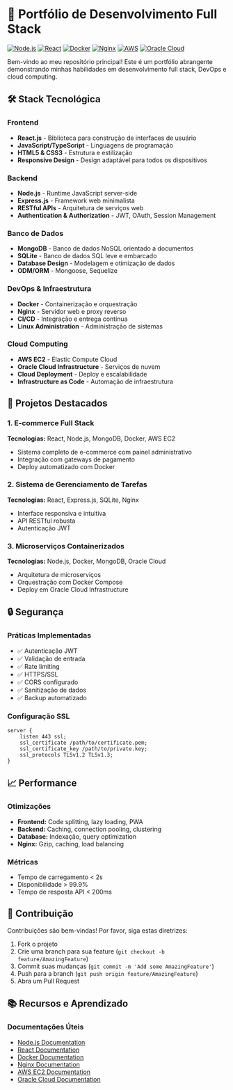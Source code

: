 # 🚀 Portfólio de Desenvolvimento Full Stack

[![Node.js](https://img.shields.io/badge/Node.js-339933?style=for-the-badge&logo=nodedotjs&logoColor=white)](https://nodejs.org/)
[![React](https://img.shields.io/badge/React-20232A?style=for-the-badge&logo=react&logoColor=61DAFB)](https://reactjs.org/)
[![Docker](https://img.shields.io/badge/Docker-2496ED?style=for-the-badge&logo=docker&logoColor=white)](https://www.docker.com/)
[![Nginx](https://img.shields.io/badge/Nginx-009639?style=for-the-badge&logo=nginx&logoColor=white)](https://nginx.org/)
[![AWS](https://img.shields.io/badge/AWS-232F3E?style=for-the-badge&logo=amazon-aws&logoColor=white)](https://aws.amazon.com/)
[![Oracle Cloud](https://img.shields.io/badge/Oracle%20Cloud-F80000?style=for-the-badge&logo=oracle&logoColor=white)](https://www.oracle.com/cloud/)

Bem-vindo ao meu repositório principal! Este é um portfólio abrangente demonstrando minhas habilidades em desenvolvimento full stack, DevOps e cloud computing.

## 🛠️ Stack Tecnológica

### Frontend
- **React.js** - Biblioteca para construção de interfaces de usuário
- **JavaScript/TypeScript** - Linguagens de programação
- **HTML5 & CSS3** - Estrutura e estilização
- **Responsive Design** - Design adaptável para todos os dispositivos

### Backend
- **Node.js** - Runtime JavaScript server-side
- **Express.js** - Framework web minimalista
- **RESTful APIs** - Arquitetura de serviços web
- **Authentication & Authorization** - JWT, OAuth, Session Management

### Banco de Dados
- **MongoDB** - Banco de dados NoSQL orientado a documentos
- **SQLite** - Banco de dados SQL leve e embarcado
- **Database Design** - Modelagem e otimização de dados
- **ODM/ORM** - Mongoose, Sequelize

### DevOps & Infraestrutura
- **Docker** - Containerização e orquestração
- **Nginx** - Servidor web e proxy reverso
- **CI/CD** - Integração e entrega contínua
- **Linux Administration** - Administração de sistemas

### Cloud Computing
- **AWS EC2** - Elastic Compute Cloud
- **Oracle Cloud Infrastructure** - Serviços de nuvem
- **Cloud Deployment** - Deploy e escalabilidade
- **Infrastructure as Code** - Automação de infraestrutura

## 🚀 Projetos Destacados

### 1. E-commerce Full Stack
**Tecnologias:** React, Node.js, MongoDB, Docker, AWS EC2
- Sistema completo de e-commerce com painel administrativo
- Integração com gateways de pagamento
- Deploy automatizado com Docker

### 2. Sistema de Gerenciamento de Tarefas
**Tecnologias:** React, Express.js, SQLite, Nginx
- Interface responsiva e intuitiva
- API RESTful robusta
- Autenticação JWT

### 3. Microserviços Containerizados
**Tecnologias:** Node.js, Docker, MongoDB, Oracle Cloud
- Arquitetura de microserviços
- Orquestração com Docker Compose
- Deploy em Oracle Cloud Infrastructure

## 🔒 Segurança

### Práticas Implementadas
- ✅ Autenticação JWT
- ✅ Validação de entrada
- ✅ Rate limiting
- ✅ HTTPS/SSL
- ✅ CORS configurado
- ✅ Sanitização de dados
- ✅ Backup automatizado

### Configuração SSL
```nginx
server {
    listen 443 ssl;
    ssl_certificate /path/to/certificate.pem;
    ssl_certificate_key /path/to/private.key;
    ssl_protocols TLSv1.2 TLSv1.3;
}
```

## 📈 Performance

### Otimizações
- **Frontend:** Code splitting, lazy loading, PWA
- **Backend:** Caching, connection pooling, clustering
- **Database:** Indexação, query optimization
- **Nginx:** Gzip, caching, load balancing

### Métricas
- Tempo de carregamento < 2s
- Disponibilidade > 99.9%
- Tempo de resposta API < 200ms

## 🤝 Contribuição

Contribuições são bem-vindas! Por favor, siga estas diretrizes:

1. Fork o projeto
2. Crie uma branch para sua feature (`git checkout -b feature/AmazingFeature`)
3. Commit suas mudanças (`git commit -m 'Add some AmazingFeature'`)
4. Push para a branch (`git push origin feature/AmazingFeature`)
5. Abra um Pull Request

## 📚 Recursos e Aprendizado

### Documentações Úteis
- [Node.js Documentation](https://nodejs.org/docs/)
- [React Documentation](https://reactjs.org/docs/)
- [Docker Documentation](https://docs.docker.com/)
- [Nginx Documentation](https://nginx.org/en/docs/)
- [AWS EC2 Documentation](https://docs.aws.amazon.com/ec2/)
- [Oracle Cloud Documentation](https://docs.oracle.com/cloud/)
